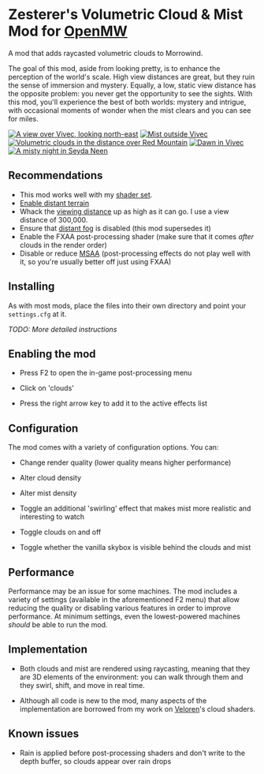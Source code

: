 # Zesterer's Volumetric Cloud & Mist Mod for [OpenMW](https://openmw.org/en/)

A mod that adds raycasted volumetric clouds to Morrowind.

The goal of this mod, aside from looking pretty, is to enhance the perception of the world's scale. High view
distances are great, but they ruin the sense of immersion and mystery. Equally, a low, static view distance has the
opposite problem: you never get the opportunity to see the sights. With this mod, you'll experience the best of both
worlds: mystery and intrigue, with occasional moments of wonder when the mist clears and you can see for miles.

[![A view over Vivec, looking north-east](https://i.imgur.com/UH4TMey.png)](https://youtu.be/CwzaRQRjlcU)
[![Mist outside Vivec](https://i.imgur.com/eUuck8r.png)](https://youtu.be/CwzaRQRjlcU)
[![Volumetric clouds in the distance over Red Mountain](https://i.imgur.com/SaoByZR.png)](https://youtu.be/CwzaRQRjlcU)
[![Dawn in Vivec](https://i.imgur.com/C7Sm02j.png)](https://youtu.be/CwzaRQRjlcU)
[![A misty night in Seyda Neen](https://i.imgur.com/c2NTbez.png)](https://youtu.be/CwzaRQRjlcU)

## Recommendations

- This mod works well with my [shader set](https://github.com/zesterer/openmw-shaders).
- [Enable distant terrain](https://openmw.readthedocs.io/en/stable/reference/modding/settings/terrain.html#distant-terrain)
- Whack the [viewing distance](https://openmw.readthedocs.io/en/stable/reference/modding/settings/camera.html#viewing-distance)
  up as high as it can go. I use a view distance of 300,000.
- Ensure that [distant fog](https://openmw.readthedocs.io/en/stable/reference/modding/settings/fog.html#use-distant-fog)
  is disabled (this mod supersedes it)
- Enable the FXAA post-processing shader (make sure that it comes *after* clouds in the render order)
- Disable or reduce [MSAA](https://openmw.readthedocs.io/en/stable/reference/modding/settings/video.html#antialiasing)
  (post-processing effects do not play well with it, so you're usually better off just using FXAA)

## Installing

As with most mods, place the files into their own directory and point your `settings.cfg` at it.

*TODO: More detailed instructions*

## Enabling the mod

- Press F2 to open the in-game post-processing menu

- Click on 'clouds'

- Press the right arrow key to add it to the active effects list

## Configuration

The mod comes with a variety of configuration options. You can:

- Change render quality (lower quality means higher performance)

- Alter cloud density

- Alter mist density

- Toggle an additional 'swirling' effect that makes mist more realistic and interesting to watch

- Toggle clouds on and off

- Toggle whether the vanilla skybox is visible behind the clouds and mist

## Performance

Performance may be an issue for some machines. The mod includes a variety of settings (available in the aforementioned
F2 menu) that allow reducing the quality or disabling various features in order to improve performance. At minimum
settings, even the lowest-powered machines *should* be able to run the mod.

## Implementation

- Both clouds and mist are rendered using raycasting, meaning that they are 3D elements of the environment: you can
  walk through them and they swirl, shift, and move in real time.

- Although all code is new to the mod, many aspects of the implementation are borrowed from my work on
  [Veloren](https://veloren.net/)'s cloud shaders.

## Known issues

- Rain is applied before post-processing shaders and don't write to the depth buffer, so clouds appear over rain drops
